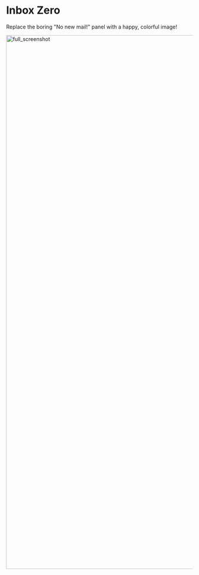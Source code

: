 # Inbox Zero

Replace the boring "No new mail!" panel with a happy, colorful image!

<img width="1438" alt="full_screenshot" src="https://user-images.githubusercontent.com/3579673/52171241-6344f600-270e-11e9-9553-e1aa1ea5dbb8.png">

